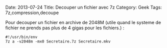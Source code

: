 Date: 2013-07-24
Title: Decouper un fichier avec 7z
Category: Geek
Tags: 7z,compression,decoupe


Pour decouper un fichier en archive de 2048M (utile quand le systeme de fichier ne prends pas plus de 4 gigas pour les fichiers.) :


	#!/usr/bin/env
	7z a -v2048m -mx0 Secretaire.7z Secretaire.mkv


